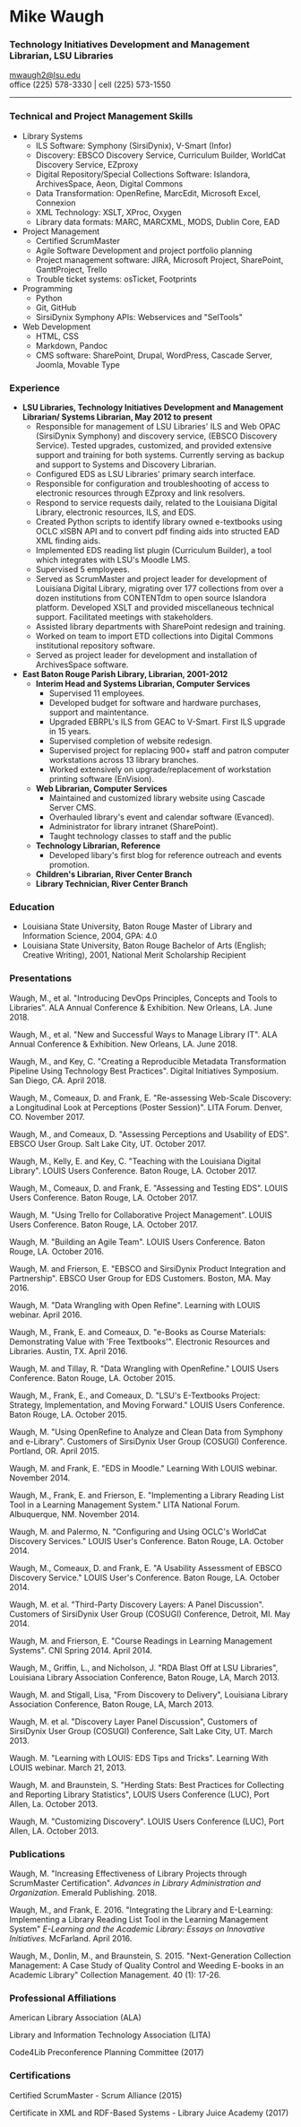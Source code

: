 # Mike Waugh
### Technology Initiatives Development and Management Librarian, LSU Libraries 
  
[mwaugh2@lsu.edu](mailto:mwaugh2@lsu.edu)  
office (225) 578-3330 | cell (225) 573-1550

-----------

### Technical and Project Management Skills

* Library Systems
	* ILS Software: Symphony (SirsiDynix), V-Smart (Infor)
	* Discovery: EBSCO Discovery Service, Curriculum Builder, WorldCat Discovery Service, EZproxy
	* Digital Repository/Special Collections Software: Islandora, ArchivesSpace, Aeon, Digital Commons
	* Data Transformation: OpenRefine, MarcEdit, Microsoft Excel, Connexion
	* XML Technology: XSLT, XProc, Oxygen
	* Library data formats: MARC, MARCXML, MODS, Dublin Core, EAD
* Project Management
	* Certified ScrumMaster
	* Agile Software Development and project portfolio planning
	* Project management software: JIRA, Microsoft Project, SharePoint, GanttProject, Trello
	* Trouble ticket systems: osTicket, Footprints
* Programming
	* Python
	* Git, GitHub
	* SirsiDynix Symphony APIs: Webservices and "SelTools"
* Web Development
	* HTML, CSS
	* Markdown, Pandoc
	* CMS software: SharePoint, Drupal, WordPress, Cascade Server, Joomla, Movable Type

### Experience

* __LSU Libraries, Technology Initiatives Development and Management Librarian/ Systems Librarian, May 2012 to present__
	* Responsible for management of LSU Libraries' ILS and Web OPAC (SirsiDynix Symphony) and discovery service, (EBSCO Discovery Service). Tested upgrades, customized, and provided extensive support and training for both systems. Currently serving as backup and support to Systems and Discovery Librarian.
	* Configured EDS as LSU Libraries' primary search interface. 
	* Responsible for configuration and troubleshooting of access to electronic resources through EZproxy and link resolvers.
	* Respond to service requests daily, related to the Louisiana Digital Library, electronic resources, ILS, and EDS.
	* Created Python scripts to identify library owned e-textbooks using OCLC xISBN API and to convert pdf finding aids into structed EAD XML finding aids.
	* Implemented EDS reading list plugin (Curriculum Builder), a tool which integrates with LSU's Moodle LMS.
	* Supervised 5 employees.
	* Served as ScrumMaster and project leader for development of Louisiana Digital Library, migrating over 177 collections from over a dozen institutions from CONTENTdm to open source Islandora platform. Developed XSLT and provided miscellaneous technical support. Facilitated meetings with stakeholders.
	* Assisted library departments with SharePoint redesign and training.
	* Worked on team to import ETD collections into Digital Commons institutional repository software.
	* Served as project leader for development and installation of ArchivesSpace software.
* __East Baton Rouge Parish Library, Librarian, 2001-2012__  
	* __Interim Head and Systems Librarian, Computer Services__
		* Supervised 11 employees.
		* Developed budget for software and hardware purchases, support and maintentance.
		* Upgraded EBRPL's ILS from GEAC to V-Smart. First ILS upgrade in 15 years.
		* Supervised completion of website redesign.
		* Supervised project for replacing 900+ staff and patron computer workstations across 13 library branches.
		* Worked extensively on upgrade/replacement of workstation printing software (EnVision).
	* __Web Librarian, Computer Services__
		* Maintained and customized library website using Cascade Server CMS.
		* Overhauled library's event and calendar software (Evanced).
		* Administrator for library intranet (SharePoint).
		* Taught technology classes to staff and the public
	* __Technology Librarian, Reference__
		* Developed libary's first blog for reference outreach and events promotion.
	* __Children's Librarian, River Center Branch__
	* __Library Technician, River Center Branch__  

### Education

* Louisiana State University, Baton Rouge	Master of Library and Information Science, 2004, GPA: 4.0
* Louisiana State University, Baton Rouge	Bachelor of Arts (English; Creative Writing), 2001, National Merit Scholarship Recipient

### Presentations

Waugh, M., et al. "Introducing DevOps Principles, Concepts and Tools to Libraries". ALA Annual Conference & Exhibition. New Orleans, LA. June 2018.

Waugh, M., et al. "New and Successful Ways to Manage Library IT". ALA Annual Conference & Exhibition. New Orleans, LA. June 2018.

Waugh, M., and Key, C. "Creating a Reproducible Metadata Transformation Pipeline Using Technology Best Practices". Digital Initiatives Symposium. San Diego, CA. April 2018.

Waugh, M., Comeaux, D. and Frank, E. "Re-assessing Web-Scale Discovery: a Longitudinal Look at Perceptions (Poster Session)". LITA Forum. Denver, CO. November 2017.

Waugh, M., and Comeaux, D. "Assessing Perceptions and Usability of EDS". EBSCO User Group. Salt Lake City, UT. October 2017.

Waugh, M., Kelly, E. and Key, C. "Teaching with the Louisiana Digital Library". LOUIS Users Conference. Baton Rouge, LA. October 2017.

Waugh, M., Comeaux, D. and Frank, E. "Assessing and Testing EDS". LOUIS Users Conference. Baton Rouge, LA. October 2017.

Waugh, M. "Using Trello for Collaborative Project Management". LOUIS Users Conference. Baton Rouge, LA. October 2017.

Waugh, M. "Building an Agile Team". LOUIS Users Conference. Baton Rouge, LA. October 2016.

Waugh, M. and Frierson, E. "EBSCO and SirsiDynix Product Integration and Partnership". EBSCO User Group for EDS Customers. Boston, MA. May 2016.

Waugh, M. "Data Wrangling with Open Refine". Learning with LOUIS webinar. April 2016.

Waugh, M., Frank, E. and Comeaux, D. "e-Books as Course Materials: Demonstrating Value with 'Free Textbooks'". Electronic Resources and Libraries. Austin, TX. April 2016.

Waugh, M. and Tillay, R. "Data Wrangling with OpenRefine." LOUIS Users Conference. Baton Rouge, LA. October 2015.

Waugh, M., Frank, E., and Comeaux, D. "LSU's E-Textbooks Project: Strategy, Implementation, and Moving Forward." LOUIS Users Conference. Baton Rouge, LA. October 2015.

Waugh, M. "Using OpenRefine to Analyze and Clean Data from Symphony and e-Library". Customers of SirsiDynix User Group (COSUGI) Conference. Portland, OR. April 2015.

Waugh, M. and Frank, E. "EDS in Moodle." Learning With LOUIS webinar. November 2014.

Waugh, M., Frank, E. and Frierson, E. "Implementing a Library Reading List Tool in a Learning Management System." LITA National Forum. Albuquerque, NM. November 2014.

Waugh, M. and Palermo, N. "Configuring and Using OCLC's WorldCat Discovery Services." LOUIS User's Conference. Baton Rouge, LA. October 2014.

Waugh, M., Comeaux, D. and Frank, E. "A Usability Assessment of EBSCO Discovery Service." LOUIS User's Conference. Baton Rouge, LA. October 2014.

Waugh, M. et al. "Third-Party Discovery Layers: A Panel Discussion". Customers of SirsiDynix User Group (COSUGI) Conference, Detroit, MI. May 2014.

Waugh, M. and Frierson, E. "Course Readings in Learning Management Systems". CNI Spring 2014. April 2014.

Waugh, M., Griffin, L., and Nicholson, J. "RDA Blast Off at LSU Libraries", Louisiana Library Association Conference, Baton Rouge, LA, March 2013.

Waugh, M. and Stigall, Lisa, "From Discovery to Delivery", Louisiana Library Association Conference, Baton Rouge, LA, March 2013.

Waugh, M. et al. "Discovery Layer Panel Discussion", Customers of SirsiDynix User Group (COSUGI) Conference, Salt Lake City, UT. March 2013.

Waugh. M. "Learning with LOUIS: EDS Tips and Tricks". Learning With LOUIS webinar. March 21, 2013.

Waugh, M. and Braunstein, S. "Herding Stats: Best Practices for Collecting and Reporting Library Statistics", LOUIS Users Conference (LUC), Port Allen, La. October 2013.

Waugh, M. "Customizing Discovery". LOUIS Users Conference (LUC), Port Allen, LA. October 2013.

### Publications

Waugh, M. "Increasing Effectiveness of Library Projects through ScrumMaster Certification". *Advances in Library Administration and Organization.* Emerald Publishing. 2018.

Waugh, M., and Frank, E. 2016. "Integrating the Library and E-Learning: Implementing a Library Reading List Tool in the Learning Management System" *E-Learning and the Academic Library: Essays on Innovative Initiatives.* McFarland. April 2016. 

Waugh, M., Donlin, M., and Braunstein, S.  2015. "Next-Generation Collection Management: A Case Study of Quality Control and Weeding E-books in an Academic Library" Collection Management. 40 (1): 17-26.

### Professional Affiliations

American Library Association (ALA)

Library and Information Technology Association (LITA)

Code4Lib Preconference Planning Committee (2017)

### Certifications

Certified ScrumMaster - Scrum Alliance (2015)

Certificate in XML and RDF-Based Systems - Library Juice Academy (2017)
